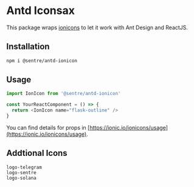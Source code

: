 # Antd Iconsax

This package wraps [ionicons](https://ionic.io/ionicons) to let it work with Ant Design and ReactJS.

## Installation

```bash
npm i @sentre/antd-ionicon
```

## Usage

```ts
import IonIcon from '@sentre/antd-ionicon'

const YourReactComponent = () => {
  return <IonIcon name="flask-outline" />
}
```

You can find details for props in [https://ionic.io/ionicons/usage](https://ionic.io/ionicons/usage).

## Addtional Icons

```
logo-telegram
logo-sentre
logo-solana
```
